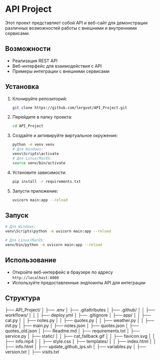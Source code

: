 # API Project

Этот проект представляет собой API и веб-сайт для демонстрации различных возможностей работы с внешними и внутренними сервисами.

## Возможности

- Реализация REST API
- Веб-интерфейс для взаимодействия с API
- Примеры интеграции с внешними сервисами

## Установка

1. Клонируйте репозиторий:
    ```bash
    git clone https://github.com/lergvot/API_Project.git
    ```
2. Перейдите в папку проекта:
    ```bash
    cd API_Project
    ```
3. Создайте и активируйте виртуальное окружение:
    ```bash
    python -m venv venv
    # Для Windows:
    venv\Scripts\activate
    # Для Linux/MacOS:
    source venv/bin/activate
    ```
4. Установите зависимости:
    ```bash
    pip install -r requirements.txt
    ```
4. Запусти приложение:
    ```bash
    uvicorn main:app --reload
    ```

## Запуск
```bash
# Для Windows:
venv\Scripts\python -m uvicorn main:app --reload

# Для Linux/MacOS:
venv/bin/python -m uvicorn main:app --reload
```

## Использование

- Откройте веб-интерфейс в браузере по адресу `http://localhost:8000`
- Используйте предоставленные эндпоинты API для интеграции

## Структура

├── API_Project/
│   ├── .env
│   ├── .gitattributes
│   ├── .github/
│   │   ├── workflows/
│   │   │   ├── deploy.yml
│   ├── .gitignore
│   ├── app/
│   │   ├── cat.py
│   │   ├── notes.py
│   │   ├── quotes.py
│   │   ├── weather.py
│   │   ├── _init_.py
│   ├── main.py
│   ├── notes.json
│   ├── quotes.json
│   ├── quotes_old.json
│   ├── Readme.md
│   ├── requirements.txt
│   ├── service.py
│   ├── static/
│   │   ├── cat_fallback.gif
│   │   ├── favicon.svg
│   │   ├── info.mp4
│   │   ├── style.css
│   ├── templates/
│   │   ├── index.html
│   │   ├── info.html
│   ├── update_github_ips.sh
│   ├── variables.py
│   ├── version.txt
│   ├── visits.txt


